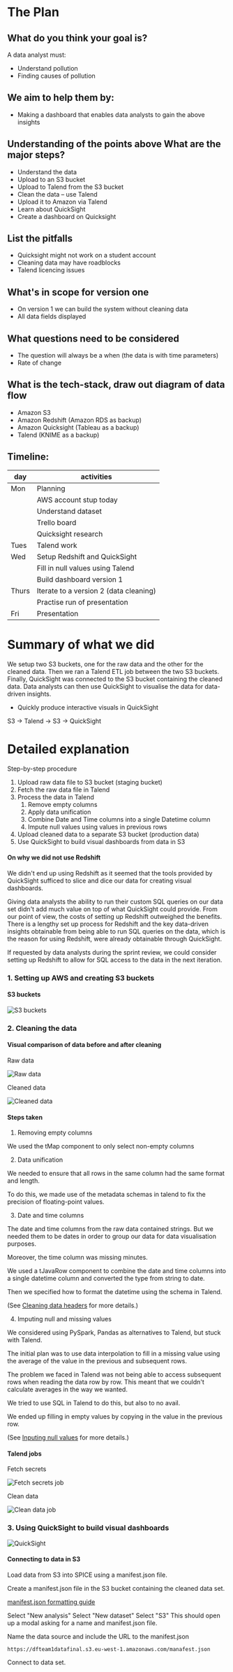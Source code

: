 # The Plan

## What do you think your goal is?

A data analyst must:

- Understand pollution
- Finding causes of pollution

## We aim to help them by:

- Making a dashboard that enables data analysts to gain the above insights

## Understanding of the points above What are the major steps?

- Understand the data
- Upload to an S3 bucket
- Upload to Talend from the S3 bucket
- Clean the data – use Talend
- Upload it to Amazon via Talend
- Learn about QuickSight
- Create a dashboard on Quicksight

## List the pitfalls

- Quicksight might not work on a student account
- Cleaning data may have roadblocks
- Talend licencing issues

## What's in scope for version one

- On version 1 we can build the system without cleaning data
- All data fields displayed

## What questions need to be considered

- The question will always be a when (the data is with time parameters)
- Rate of change

## What is the tech-stack, draw out diagram of data flow

- Amazon S3
- Amazon Redshift (Amazon RDS as backup)
- Amazon Quicksight (Tableau as a backup)
- Talend (KNIME as a backup)

## Timeline:

| day   | activities                             |
| ----- | -------------------------------------- |
| Mon   | Planning                               |
|       | AWS account stup today                 |
|       | Understand dataset                     |
|       | Trello board                           |
|       | Quicksight research                    |
| Tues  | Talend work                            |
| Wed   | Setup Redshift and QuickSight          |
|       | Fill in null values using Talend       |
|       | Build dashboard version 1              |
| Thurs | Iterate to a version 2 (data cleaning) |
|       | Practise run of presentation           |
| Fri   | Presentation                          |





# Summary of what we did

We setup two S3 buckets, one for the raw data and the other for the cleaned data. Then we ran a Talend ETL job between the two S3 buckets. Finally, QuickSight was connected to the S3 bucket containing the cleaned data. Data analysts can then use QuickSight to visualise the data for data-driven insights.

- Quickly produce interactive visuals in QuickSight
 
S3 -> Talend -> S3 -> QuickSight


# Detailed explanation

Step-by-step procedure

1. Upload raw data file to S3 bucket (staging bucket)
2. Fetch the raw data file in Talend
3. Process the data in Talend
   1. Remove empty columns
   2. Apply data unification
   3. Combine Date and Time columns into a single Datetime column
   4. Impute null values using values in previous rows
4. Upload cleaned data to a separate S3 bucket (production data)
5. Use QuickSight to build visual dashboards from data in S3

#### On why we did not use Redshift

We didn't end up using Redshift as it seemed that the tools provided by QuickSight sufficed to slice and dice our data for creating visual dashboards.

Giving data analysts the ability to run their custom SQL queries on our data set didn't add much value on top of what QuickSight could provide. From our point of view, the costs of setting up Redshift outweighed the benefits. There is a lengthy set up process for Redshift and the key data-driven insights obtainable from being able to run SQL queries on the data, which is the reason for using Redshift, were already obtainable through QuickSight. 

If requested by data analysts during the sprint review, we could consider setting up Redshift to allow for SQL access to the data in the next iteration.

### 1. Setting up AWS and creating S3 buckets

#### S3 buckets

![S3 buckets](images/s3_buckets_screenshot.png)
### 2. Cleaning the data
#### Visual comparison of data before and after cleaning

Raw data

![Raw data](images/raw_data_screenshot.png)

Cleaned data

![Cleaned data](images/cleaned_data_screenshot.png)

#### Steps taken

1. Removing empty columns

We used the tMap component to only select non-empty columns

2. Data unification

We needed to ensure that all rows in the same column had the same format and length. 

To do this, we made use of the metadata schemas in talend to fix the precision of floating-point values.

3. Date and time columns

The date and time columns from the raw data contained strings. But we needed them to be dates in order to group our data for data visualisation purposes.

Moreover, the time column was missing minutes.

We used a tJavaRow component to combine the date and time columns into a single datetime column and converted the type from string to date.

Then we specified how to format the datetime using the schema in Talend.

(See [Cleaning data headers](./Data_Header_Key.md) for more details.)

4. Imputing null and missing values

We considered using PySpark, Pandas as alternatives to Talend, but stuck with Talend.

The initial plan was to use data interpolation to fill in a missing value using the average of the value in the previous and subsequent rows.

The problem we faced in Talend was not being able to access subsequent rows when reading the data row by row. This meant that we couldn't calculate averages in the way we wanted.

We tried to use SQL in Talend to do this, but also to no avail.

We ended up filling in empty values by copying in the value in the previous row. 

(See [Inputing null values](./Imputing%20null%20values.md) for more details.)

#### Talend jobs

Fetch secrets

![Fetch secrets job](images/talend_job_fetch_secrets_screenshot.png)

Clean data

![Clean data job](images/talend_job_clean_data_screenshot.png)
### 3. Using QuickSight to build visual dashboards

![QuickSight](images/quicksight_screenshot.png)

#### Connecting to data in S3

Load data from S3 into SPICE using a manifest.json file.

Create a manifest.json file in the S3 bucket containing the cleaned data set.

[manifest.json formatting guide](https://docs.aws.amazon.com/quicksight/latest/user/supported-manifest-file-format.html)

Select "New analysis"
Select "New dataset"
Select "S3"
This should open up a modal asking for a name and manifest.json file.

Name the data source and include the URL to the manifest.json

`https://dfteam1datafinal.s3.eu-west-1.amazonaws.com/manafest.json`

Connect to data set.



